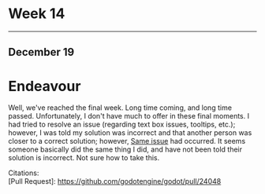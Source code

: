 # Week 14
---

## December 19

# Endeavour

Well, we've reached the final week. Long time coming, and long time passed. Unfortunately, I don't have much to offer in these final moments. I had tried to resolve an issue (regarding text box issues, tooltips, etc.); however, I was told my solution was incorrect and that another person was closer to a correct solution; however, [Same issue](https://github.com/godotengine/godot/pull/24374) had occurred. It seems someone basically did the same thing I did, and have not been told their solution is incorrect. Not sure how to take this.






















Citations:   
[Pull Request]: https://github.com/godotengine/godot/pull/24048

